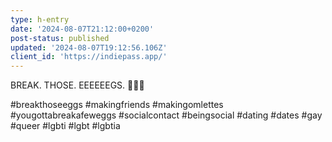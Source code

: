 ```yaml
---
type: h-entry
date: '2024-08-07T21:12:00+0200'
post-status: published
updated: '2024-08-07T19:12:56.106Z'
client_id: 'https://indiepass.app/'
---
```

BREAK. THOSE. EEEEEEGS. 🍳🍳🍳

#breakthoseeggs #makingfriends #makingomlettes #yougottabreakafeweggs #socialcontact #beingsocial #dating #dates #gay #queer #lgbti #lgbt #lgbtia

